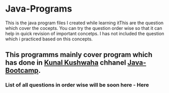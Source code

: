 # Java-Programs
This is the java program files I created while learning itThis are the question which cover the cocepts.
You can try the question order wise so that it can help in quick revision of important concetps.
I has not included the question which i practiced based on this concepts.
## This programms mainly cover program which has done in [Kunal Kushwaha](https://www.youtube.com/c/KunalKushwaha) chhanel [Java-Bootcamp](https://www.youtube.com/playlist?list=PL9gnSGHSqcnr_DxHsP7AW9ftq0AtAyYqJ).

### List of all questions in order wise will be soon here - Here

